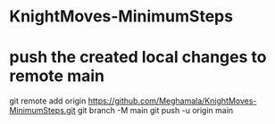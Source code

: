 # KnightMoves-MinimumSteps

# push the created local changes to remote main
git remote add origin https://github.com/Meghamala/KnightMoves-MinimumSteps.git
git branch -M main
git push -u origin main
